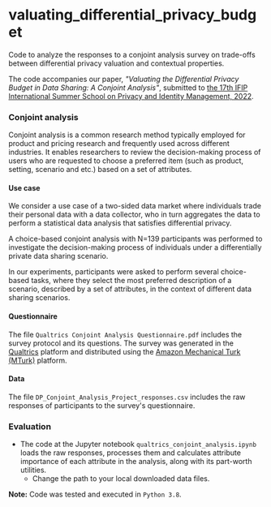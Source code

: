 # valuating_differential_privacy_budget
Code to analyze the responses to a conjoint analysis survey on trade-offs between differential privacy valuation and contextual properties.

The code accompanies our paper, _"Valuating the Differential Privacy Budget in Data Sharing: A Conjoint Analysis"_, submitted to [the 17th IFIP International Summer School on Privacy and Identity Management, 2022](https://ifip-summerschool.github.io/archive/2022).

### Conjoint analysis
Conjoint analysis is a common research method typically employed for product and pricing research and frequently used across different industries. It enables researchers to review the decision-making process of users who are requested to choose a preferred item (such as product, setting, scenario and etc.) based on a set of attributes.

#### Use case
We consider a use case of a two-sided data market where individuals trade their personal data with a data collector, who in turn aggregates the data to perform a statistical data analysis that satisfies differential privacy.

A choice-based conjoint analysis with N=139 participants was performed to investigate the decision-making process of individuals under a differentially private data sharing scenario.

In our experiments, participants were asked to perform several choice-based tasks, where they select the most preferred description of a scenario, described by a set of attributes, in the context of different data sharing scenarios.


#### Questionnaire
The file `Qualtrics Conjoint Analysis Questionnaire.pdf` includes the survey protocol and its questions.
The survey was generated in the [Qualtrics](https://www.qualtrics.com/uk/) platform and distributed using the [Amazon Mechanical Turk (MTurk)](https://www.mturk.com/) platform.

#### Data
The file `DP_Conjoint_Analysis_Project_responses.csv` includes the raw responses of participants to the survey's questionnaire.

### Evaluation
* The code at the Jupyter notebook `qualtrics_conjoint_analysis.ipynb` loads the raw responses, processes them and calculates attribute importance of each attribute in the analysis, along with its part-worth utilities.
  * Change the path to your local downloaded data files.

**Note:** Code was tested and executed in `Python 3.8`.
